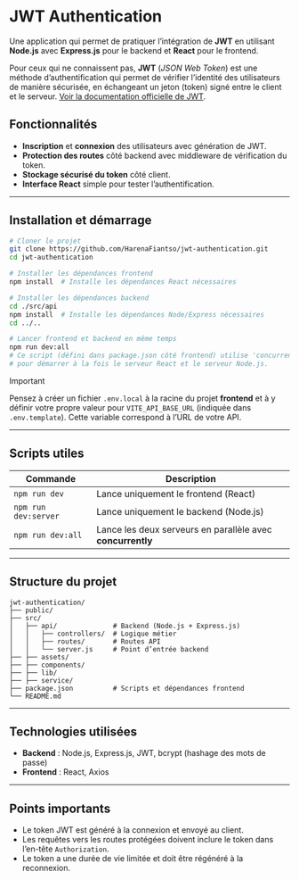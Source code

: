 # JWT Authentication

Une application qui permet de pratiquer l’intégration de **JWT** en utilisant **Node.js** avec **Express.js** pour le backend et **React** pour le frontend.

Pour ceux qui ne connaissent pas, **JWT** (_JSON Web Token_) est une méthode d’authentification qui permet de vérifier l’identité des utilisateurs de manière sécurisée, en échangeant un jeton (token) signé entre le client et le serveur.
[Voir la documentation officielle de JWT](https://jwt.io/introduction).

## Fonctionnalités

- **Inscription** et **connexion** des utilisateurs avec génération de JWT.
- **Protection des routes** côté backend avec middleware de vérification du token.
- **Stockage sécurisé du token** côté client.
- **Interface React** simple pour tester l’authentification.

---

## Installation et démarrage

```bash
# Cloner le projet
git clone https://github.com/HarenaFiantso/jwt-authentication.git
cd jwt-authentication

# Installer les dépendances frontend
npm install  # Installe les dépendances React nécessaires

# Installer les dépendances backend
cd ./src/api
npm install  # Installe les dépendances Node/Express nécessaires
cd ../..

# Lancer frontend et backend en même temps
npm run dev:all
# Ce script (défini dans package.json côté frontend) utilise 'concurrently'
# pour démarrer à la fois le serveur React et le serveur Node.js.
```

> [!IMPORTANT]
> Pensez à créer un fichier `.env.local` à la racine du projet **frontend** et à y définir votre propre valeur pour `VITE_API_BASE_URL` (indiquée dans `.env.template`). Cette variable correspond à l’URL de votre API.

---

## Scripts utiles

| Commande             | Description                                                |
| -------------------- | ---------------------------------------------------------- |
| `npm run dev`        | Lance uniquement le frontend (React)                       |
| `npm run dev:server` | Lance uniquement le backend (Node.js)                      |
| `npm run dev:all`    | Lance les deux serveurs en parallèle avec **concurrently** |

---

## Structure du projet

```
jwt-authentication/
├── public/
├── src/
│   ├── api/              # Backend (Node.js + Express.js)
│   │   ├── controllers/  # Logique métier
│   │   ├── routes/       # Routes API
│   │   └── server.js     # Point d’entrée backend
├── ├── assets/
├── ├── components/
├── ├── lib/
├── ├── service/
├── package.json          # Scripts et dépendances frontend
└── README.md
```

---

## Technologies utilisées

- **Backend** : Node.js, Express.js, JWT, bcrypt (hashage des mots de passe)
- **Frontend** : React, Axios

---

## Points importants

- Le token JWT est généré à la connexion et envoyé au client.
- Les requêtes vers les routes protégées doivent inclure le token dans l’en-tête `Authorization`.
- Le token a une durée de vie limitée et doit être régénéré à la reconnexion.
